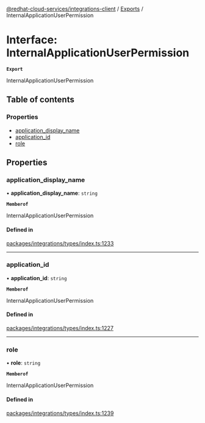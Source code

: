 [@redhat-cloud-services/integrations-client](../README.md) / [Exports](../modules.md) / InternalApplicationUserPermission

# Interface: InternalApplicationUserPermission

**`Export`**

InternalApplicationUserPermission

## Table of contents

### Properties

- [application\_display\_name](InternalApplicationUserPermission.md#application_display_name)
- [application\_id](InternalApplicationUserPermission.md#application_id)
- [role](InternalApplicationUserPermission.md#role)

## Properties

### application\_display\_name

• **application\_display\_name**: `string`

**`Memberof`**

InternalApplicationUserPermission

#### Defined in

[packages/integrations/types/index.ts:1233](https://github.com/RedHatInsights/javascript-clients/blob/main/packages/integrations/types/index.ts#L1233)

___

### application\_id

• **application\_id**: `string`

**`Memberof`**

InternalApplicationUserPermission

#### Defined in

[packages/integrations/types/index.ts:1227](https://github.com/RedHatInsights/javascript-clients/blob/main/packages/integrations/types/index.ts#L1227)

___

### role

• **role**: `string`

**`Memberof`**

InternalApplicationUserPermission

#### Defined in

[packages/integrations/types/index.ts:1239](https://github.com/RedHatInsights/javascript-clients/blob/main/packages/integrations/types/index.ts#L1239)
